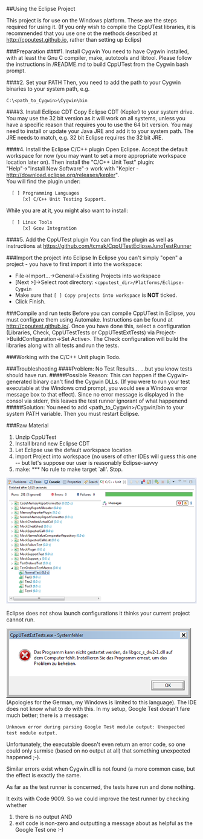 ##Using the Eclipse Project

This project is for use on the Windows platform. These are the steps required for using it. (If you only wish to compile the CppUTest libraries, it is recommended that you use one ot the methods described at http://cpputest.github.io, rather than setting up Eclips)

###Preparation
####1. Install Cygwin
You need to have Cygwin installed, with at least the Gnu C compiler, make, autotools and libtool. Please follow the instructions in /README.md to build CppUTest from the Cygwin bash prompt.

####2. Set your PATH
Then, you need to add the path to your Cygwin binaries to your system path, e.g.
```dos
C:\<path_to_Cygwin>\Cygwin\bin
```

####3. Install Eclipse CDT
Copy Eclipse CDT (Kepler) to your system drive. You may use the 32 bit version as it will work on all systems, unless you have a specific reason that requires you to use the 64 bit version. You may need to install or update your Java JRE and add it to your system path. The JRE needs to match, e.g. 32 bit Eclipse requires the 32 bit JRE.

####4. Install the Eclipse C/C++ plugin
Open Eclipse. 
Accept the default workspace for now (you may want to set a more appropriate workspace location later on). Then install the "C/C++ Unit Test" plugin:  
  "Help"->"Install New Software"-> work with "Kepler - http://download.eclipse.org/releases/kepler".  
  You will find the plugin under:
```
  [ ] Programming Languages
      [x] C/C++ Unit Testing Support.
```
While you are at it, you might also want to install:  
```
  [ ] Linux Tools  
      [x] Gcov Integration
```

####5. Add the CppUTest plugin
You can find the plugin as well as instructions at https://github.com/tcmak/CppUTestEclipseJunoTestRunner

###Import the project into Eclipse
In Eclipse you can't simply "open" a project - you have to first import it into the workspace:  
 * File->Import...->General->Existing Projects into workspace
 * [Next >]->Select root directory: `<cpputest_dir>/Platforms/Eclipse-Cygwin` 
 * Make sure that `[ ] Copy projects into workspace` is **NOT** ticked.  
 * Click Finish.

###Compile and run tests
Before you can compile CppUTest in Eclipse, you must configure them using Automake. Instructions can be found at http://cpputest.github.io/. Once you have done this, select a configuration (Libraries, Check, CppUTestTests or CppUTestExtTests) via Project->BuildConfiguration->Set Active>. The Check configuration will build the libraries along with all tests and run the tests.

###Working with the C/C++ Unit plugin
Todo.  

###Troubleshooting
####Problem: No Test Results...
...but you know tests should have run. 
#####Possible Reason: 
This can happen if the Cygwin-generated binary can't find the Cygwin DLLs. (If you were to run your test executable at the Windows cmd prompt, you would see a Windows error message box to that effect). Since no error message is displayed in the consol via stderr, this leaves the test runner ignorant of what happenend
#####Solution:
You need to add <path_to_Cygwin>/Cygwin/bin to your system PATH variable. Then you must restart Eclipse.

###Raw Material
1. Unzip CppUTest
2. Install brand new Eclipse CDT
3. Let Eclipse use the default workspace location
4. import Project into workspace (no users of other IDEs will guess this one -- but let's suppose our user is reasonably Eclipse-savvy
5. make: *** No rule to make target `all'. Stop.


![CppUTest test runner plugin in action](https://raw.githubusercontent.com/arstrube/images/master/cpputest/CppUTestEclipsePlugin_CppUTest.png)

Eclipse does not show launch configurations it thinks your current project cannot run.

![error msg](https://raw.githubusercontent.com/arstrube/images/master/cygwin/cyglib_missing.png)
(Apologies for the German, my Windows is limited to this language). The IDE does not know what to do with this. In my setup, Google Test doesn't fare much better; there is a message:
```
Unknown error during parsing Google Test module output: Unexpected test module output.
```
Unfortunately, the executable doesn't even return an error code, so one could only surmise (based on no output at all) that something unexpected happened ;-).

Similar errors exist when Cygwin.dll is not found (a more common case, but the effect is exactly the same.

As far as the test runner is concerned, the tests have run and done nothing.

It exits with Code 9009. So we could improve the test runner by checking whether
 1. there is no output AND
 2. exit code is non-zero
 and outputting a message about as helpful as the Google Test one :-)

